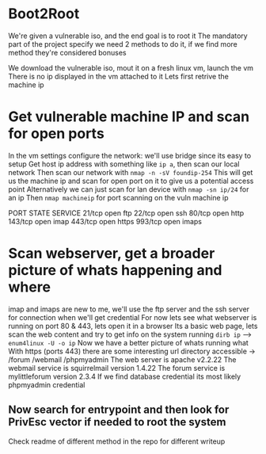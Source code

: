 # Boot2Root

We're given a vulnerable iso, and the end goal is to root it
The mandatory part of the project specify we need 2 methods to do it, if we find more method they're considered bonuses

We download the vulnerable iso, mout it on a fresh linux vm, launch the vm
There is no ip displayed in the vm attached to it 
Lets first retrive the machine ip

# Get vulnerable machine IP and scan for open ports
In the vm settings configure the network: we'll use bridge since its easy to setup
Get host ip address with something like `ip a`, then scan our local network
Then scan our network with `nmap -n -sV foundip-254`
This will get us the machine ip and scan for open port on it to give us a potential access point
Alternatively we can just scan for lan device with `nmap -sn ip/24` for an ip
Then `nmap machineip` for port scanning on the vuln machine ip

PORT    STATE SERVICE
21/tcp  open  ftp
22/tcp  open  ssh
80/tcp  open  http
143/tcp open  imap
443/tcp open  https
993/tcp open  imaps

# Scan webserver, get a broader picture of whats happening and where
imap and imaps are new to me, we'll use the ftp server and the ssh server for connection when we'll get credential
For now lets see what webserver is running on port 80 & 443, lets open it in a browser
Its a basic web page, lets scan the web content and try to get info on the system running
`dirb ip` --> `enum4linux -U -o ip`
Now we have a better picture of whats running what
With https (ports 443) there are some interesting url directory accessible -> /forum /webmail /phpmyadmin
The web server is apache v2.2.22
The webmail service is squirrelmail version 1.4.22
The forum service is mylittleforum version 2.3.4
If we find database credential its most likely phpmyadmin credential

## Now search for entrypoint and then look for PrivEsc vector if needed to root the system
Check readme of different method in the repo for different writeup
